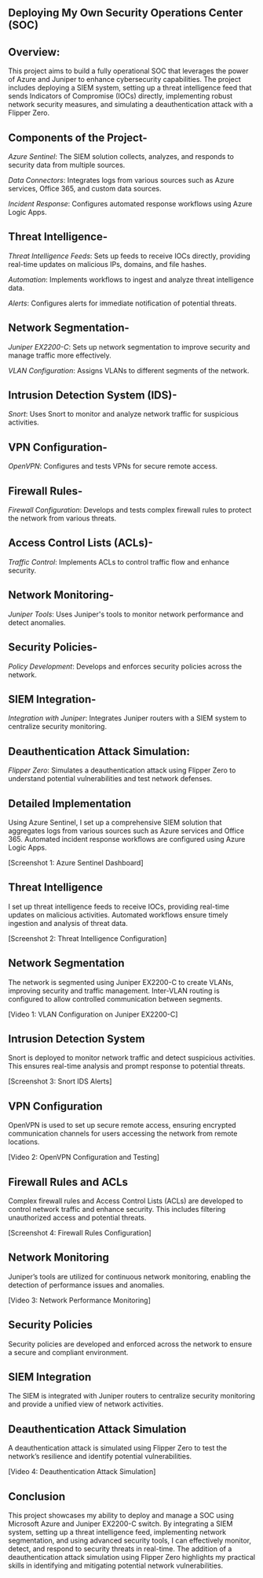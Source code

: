 ## <span class="header">Deploying My Own Security Operations Center (SOC)</span>

## <span class="header">Overview:</span>
This project aims to build a fully operational SOC that leverages the power of Azure and Juniper to enhance cybersecurity capabilities. The project includes deploying a SIEM system, setting up a threat intelligence feed that sends Indicators of Compromise (IOCs) directly, implementing robust network security measures, and simulating a deauthentication attack with a Flipper Zero.

## <span class="header">Components of the Project</span>-

*Azure Sentinel*: The SIEM solution collects, analyzes, and responds to security data from multiple sources.

*Data Connectors*: Integrates logs from various sources such as Azure services, Office 365, and custom data sources.

*Incident Response*: Configures automated response workflows using Azure Logic Apps.

## <span class="sub-header">Threat Intelligence</span>-

*Threat Intelligence Feeds*: Sets up feeds to receive IOCs directly, providing real-time updates on malicious IPs, domains, and file hashes.

*Automation*: Implements workflows to ingest and analyze threat intelligence data.

*Alerts*: Configures alerts for immediate notification of potential threats.

## <span class="sub-header">Network Segmentation</span>-

*Juniper EX2200-C*: Sets up network segmentation to improve security and manage traffic more effectively.

*VLAN Configuration*: Assigns VLANs to different segments of the network.

## <span class="sub-header">Intrusion Detection System (IDS)</span>-

*Snort*: Uses Snort to monitor and analyze network traffic for suspicious activities.

## <span class="sub-header">VPN Configuration</span>-

*OpenVPN*: Configures and tests VPNs for secure remote access.

## <span class="sub-header">Firewall Rules</span>-

*Firewall Configuration*: Develops and tests complex firewall rules to protect the network from various threats.

## <span class="sub-header">Access Control Lists (ACLs)</span>-

*Traffic Control*: Implements ACLs to control traffic flow and enhance security.

## <span class="sub-header">Network Monitoring</span>-

*Juniper Tools*: Uses Juniper's tools to monitor network performance and detect anomalies.

## <span class="sub-header">Security Policies</span>-

*Policy Development*: Develops and enforces security policies across the network.

## <span class="sub-header">SIEM Integration</span>-

*Integration with Juniper*: Integrates Juniper routers with a SIEM system to centralize security monitoring.

## <span class="sub-header">Deauthentication Attack Simulation</span>:

*Flipper Zero*: Simulates a deauthentication attack using Flipper Zero to understand potential vulnerabilities and test network defenses.

## <span class="header">Detailed Implementation</span>
Using Azure Sentinel, I set up a comprehensive SIEM solution that aggregates logs from various sources such as Azure services and Office 365. Automated incident response workflows are configured using Azure Logic Apps.

[Screenshot 1: Azure Sentinel Dashboard]

## <span class="sub-header">Threat Intelligence</span>
I set up threat intelligence feeds to receive IOCs, providing real-time updates on malicious activities. Automated workflows ensure timely ingestion and analysis of threat data.

[Screenshot 2: Threat Intelligence Configuration]

## <span class="sub-header">Network Segmentation</span>
The network is segmented using Juniper EX2200-C to create VLANs, improving security and traffic management. Inter-VLAN routing is configured to allow controlled communication between segments.

[Video 1: VLAN Configuration on Juniper EX2200-C]

## <span class="sub-header">Intrusion Detection System</span>
Snort is deployed to monitor network traffic and detect suspicious activities. This ensures real-time analysis and prompt response to potential threats.

[Screenshot 3: Snort IDS Alerts]

## <span class="sub-header">VPN Configuration</span>
OpenVPN is used to set up secure remote access, ensuring encrypted communication channels for users accessing the network from remote locations.

[Video 2: OpenVPN Configuration and Testing]

## <span class="sub-header">Firewall Rules and ACLs</span>
Complex firewall rules and Access Control Lists (ACLs) are developed to control network traffic and enhance security. This includes filtering unauthorized access and potential threats.

[Screenshot 4: Firewall Rules Configuration]

## <span class="sub-header">Network Monitoring</span>
Juniper’s tools are utilized for continuous network monitoring, enabling the detection of performance issues and anomalies.

[Video 3: Network Performance Monitoring]

## <span class="sub-header">Security Policies</span>
Security policies are developed and enforced across the network to ensure a secure and compliant environment.

## <span class="sub-header">SIEM Integration</span>
The SIEM is integrated with Juniper routers to centralize security monitoring and provide a unified view of network activities.

## <span class="sub-header">Deauthentication Attack Simulation</span>
A deauthentication attack is simulated using Flipper Zero to test the network’s resilience and identify potential vulnerabilities.

[Video 4: Deauthentication Attack Simulation]

## <span class="header">Conclusion</span>
This project showcases my ability to deploy and manage a SOC using Microsoft Azure and Juniper EX2200-C switch. By integrating a SIEM system, setting up a threat intelligence feed, implementing network segmentation, and using advanced security tools, I can effectively monitor, detect, and respond to security threats in real-time. The addition of a deauthentication attack simulation using Flipper Zero highlights my practical skills in identifying and mitigating potential network vulnerabilities.

